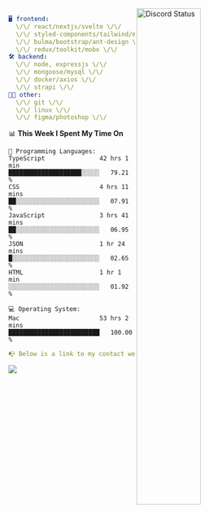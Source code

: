 
<a href="https://discord.com/users/279302975371870218" target="_blank">
    <img width="50%" align="right" alt="Discord Status" src="https://lanyard.cnrad.dev/api/279302975371870218?bg=161B22&borderRadius=5px%205px%200%200&hideTimestamp=true&idleMessage=Just%20chillin%27%20at%20the%20moment&animated=true">
</a>

```yaml
🖥️ frontend: 
  \/\/ react/nextjs/svelte \/\/
  \/\/ styled-components/tailwind/mui/
  \/\/ bulma/bootstrap/ant-design \/\/
  \/\/ redux/toolkit/mobx \/\/
🛠 backend: 
  \/\/ node, expressjs \/\/
  \/\/ mongoose/mysql \/\/
  \/\/ docker/axios \/\/
  \/\/ strapi \/\/
👨‍💻 other: 
  \/\/ git \/\/ 
  \/\/ linux \/\/
  \/\/ figma/photoshop \/\/
```
<!--START_SECTION:waka-->
📊 **This Week I Spent My Time On** 

```text
💬 Programming Languages: 
TypeScript               42 hrs 1 min        ████████████████████░░░░░   79.21 % 
CSS                      4 hrs 11 mins       ██░░░░░░░░░░░░░░░░░░░░░░░   07.91 % 
JavaScript               3 hrs 41 mins       ██░░░░░░░░░░░░░░░░░░░░░░░   06.95 % 
JSON                     1 hr 24 mins        █░░░░░░░░░░░░░░░░░░░░░░░░   02.65 % 
HTML                     1 hr 1 min          ░░░░░░░░░░░░░░░░░░░░░░░░░   01.92 % 

💻 Operating System: 
Mac                      53 hrs 2 mins       █████████████████████████   100.00 % 
```


<!--END_SECTION:waka-->
```yaml
📭 Below is a link to my contact website 
```
<a href="https://mxns.xyz" target="_black"> <img src="https://img.shields.io/badge/website-161B22?style=for-the-badge&logo=About.me&logoColor=white"></img> <a/>
